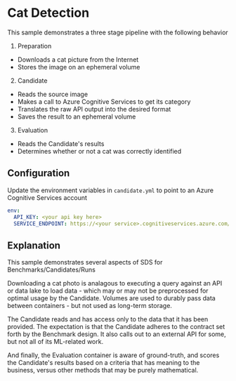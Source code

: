# Cat Detection

This sample demonstrates a three stage pipeline with the following behavior

1. Preparation
  * Downloads a cat picture from the Internet
  * Stores the image on an ephemeral volume
2. Candidate
  * Reads the source image
  * Makes a call to Azure Cognitive Services to get its category
  * Translates the raw API output into the desired format
  * Saves the result to an ephemeral volume
3. Evaluation
  * Reads the Candidate's results
  * Determines whether or not a cat was correctly identified

## Configuration

Update the environment variables in `candidate.yml` to point to an Azure Cognitive Services account

```yaml
env:
  API_KEY: <your api key here>
  SERVICE_ENDPOINT: https://<your service>.cognitiveservices.azure.com/
```

## Explanation

This sample demonstrates several aspects of SDS for Benchmarks/Candidates/Runs

Downloading a cat photo is analagous to executing a query against an API or data lake to load data - which may or may not be preprocessed for optimal usage by the Candidate. Volumes are used to durably pass data between containers - but not used as long-term storage. 

The Candidate reads and has access only to the data that it has been provided. The expectation is that the Candidate adheres to the contract set forth by the Benchmark design. It also calls out to an external API for some, but not all of its ML-related work. 

And finally, the Evaluation container is aware of ground-truth, and scores the Candidate's results based on a criteria that has meaning to the business, versus other methods that may be purely mathematical.
